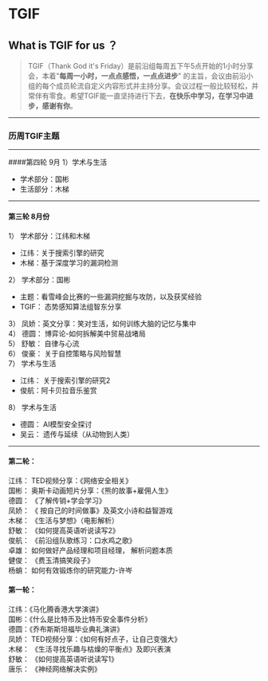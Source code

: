 
# TGIF

## What is TGIF for us ？

>TGIF（Thank God it's Friday）是前沿组每周五下午5点开始的1小时分享会，本着"**每周一小时，一点点感悟，一点点进步**" 的主旨，会议由前沿小组的每个成员轮流自定义内容形式并主持分享。会议过程一般比较轻松，并常伴有零食。希望TGIF能一直坚持进行下去，**在快乐中学习，在学习中进步，感谢有你**。


--------

### 历周TGIF主题   

*****
####第四轮 9月
1）学术与生活
* 学术部分：国彬
* 生活部分：木梯


******
#### 第三轮 8月份
1） 学术部分：江纬和木梯
*  江纬：关于搜索引擎的研究
* 木梯：基于深度学习的漏洞检测

2） 学术部分：国彬
  * 主题：看雪峰会比赛的一些漏洞挖掘与攻防，以及获奖经验
  * TGIF： 态势感知算法组智东分享  

3） 凤娇：英文分享：笑对生活，如何训练大脑的记忆与集中   
4） 德圆： 博弈论-如何拆解美中贸易战堵局   
5） 舒敏： 自律与心流   
6） 俊豪： 关于自控策略与风险智慧   
7） 学术与生活
  * 江纬： 关于搜索引擎的研究2
  * 俊航：阿卡贝拉音乐鉴赏   

8） 学术与生活
  * 德圆： AI模型安全探讨
  * 吴云： 遗传与延续（从动物到人类）




*******
#### 第二轮：   
江纬：  TED视频分享：《网络安全相关》   
国彬：  奥斯卡动画短片分享：《熊的故事+雇佣人生》   
德圆： 《了解传销+学会学习》   
凤娇： 《 按自己的时间做事》及英文小诗和益智游戏   
木梯： 《生活与梦想》（电影解析）   
舒敏： 《如何提高英语听说读写2》   
俊航： 《前沿组队歌练习：口水鸡之歌》   
卓雄：  如何做好产品经理和项目经理， 解析问题本质   
健俊： 《费玉清搞笑段子》   
杨蛸： 如何有效锻炼你的研究能力-许岑


#### 第一轮：   
江纬：《马化腾香港大学演讲》   
国彬：《什么是比特币及比特币安全事件分析》   
德圆：《乔布斯斯坦福毕业典礼演讲》   
凤娇：  TED视频分享：《如何有好点子，让自己变强大》     
木梯： 《生活寻找乐趣与枯燥的平衡点》及即兴表演   
舒敏： 《如何提高英语听说读写1》   
唐乐： 《神经网络解决实例》   
